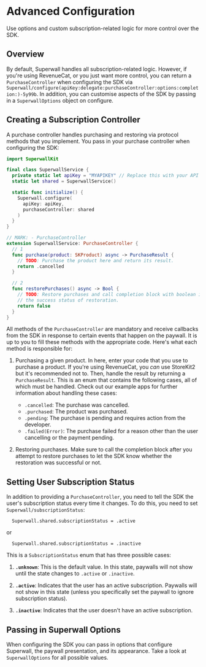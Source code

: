 # Advanced Configuration

Use options and custom subscription-related logic for more control over the SDK.

## Overview

By default, Superwall handles all subscription-related logic. However, if you're using RevenueCat, or you just want more control, you can return a ``PurchaseController`` when configuring the SDK via
 ``Superwall/configure(apiKey:delegate:purchaseController:options:completion:)-5y99b``. In addition, you can customise aspects of the SDK by passing in a ``SuperwallOptions`` object on configure.

## Creating a Subscription Controller

A purchase controller handles purchasing and restoring via protocol methods that you implement. You pass in your purchase controller when configuring the SDK:

```swift
import SuperwallKit

final class SuperwallService {
  private static let apiKey = "MYAPIKEY" // Replace this with your API Key
  static let shared = SuperwallService()

  static func initialize() {
    Superwall.configure(
      apiKey: apiKey,
      purchaseController: shared
    )
  }
}

// MARK: - PurchaseController
extension SuperwallService: PurchaseController {
  // 1
  func purchase(product: SKProduct) async -> PurchaseResult {
    // TODO: Purchase the product here and return its result.
    return .cancelled
  }

  // 2
  func restorePurchases() async -> Bool {
    // TODO: Restore purchases and call completion block with boolean indicating
    // the success status of restoration.
    return false
  }
}
```

All methods of the ``PurchaseController`` are mandatory and receive callbacks from the SDK in response to certain events that happen on the paywall. It is up to you to fill these methods with the appropriate code. Here's what each method is responsible for:

1. Purchasing a given product. In here, enter your code that you use to purchase a product. If you're using RevenueCat, you _can_ use StoreKit2 but it's recommended not to. Then, handle the result by returning a ``PurchaseResult``. This is an enum that contains the following cases, all of which must be handled. Check out our example apps for further information about handling these cases:
    - `.cancelled`: The purchase was cancelled.
    - `.purchased`: The product was purchased.
    - `.pending`: The purchase is pending and requires action from the developer.
    - `.failed(Error)`: The purchase failed for a reason other than the user cancelling or the payment pending.

2. Restoring purchases. Make sure to call the completion block after you attempt to restore purchases to let the SDK know whether the restoration was successful or not.

## Setting User Subscription Status

In addition to providing a `PurchaseController`, you need to tell the SDK the user's subscription status every time it changes. To do this, you need to set ``Superwall/subscriptionStatus``:

```
  Superwall.shared.subscriptionStatus = .active
```

or

```
  Superwall.shared.subscriptionStatus = .inactive
```

This is a ``SubscriptionStatus`` enum that has three possible cases:

1. **`.unknown`**: This is the default value. In this state, paywalls will not show until the state changes to `.active` or `.inactive`.

2. **`.active`**: Indicates that the user has an active subscription. Paywalls will not show in this state (unless you specifically set the paywall to ignore subscription status).

3. **`.inactive`**: Indicates that the user doesn't have an active subscription.

## Passing in Superwall Options

When configuring the SDK you can pass in options that configure Superwall, the paywall presentation, and its appearance. Take a look at ``SuperwallOptions`` for all possible values.
